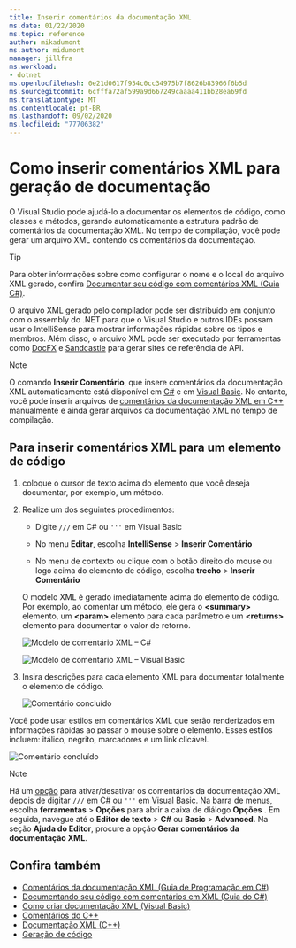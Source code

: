 ```yaml
---
title: Inserir comentários da documentação XML
ms.date: 01/22/2020
ms.topic: reference
author: mikadumont
ms.author: midumont
manager: jillfra
ms.workload:
- dotnet
ms.openlocfilehash: 0e21d0617f954c0cc34975b7f8626b83966f6b5d
ms.sourcegitcommit: 6cfffa72af599a9d667249caaaa411bb28ea69fd
ms.translationtype: MT
ms.contentlocale: pt-BR
ms.lasthandoff: 09/02/2020
ms.locfileid: "77706382"
---
```

# <a name="how-to-insert-xml-comments-for-documentation-generation"></a>Como inserir comentários XML para geração de documentação

O Visual Studio pode ajudá-lo a documentar os elementos de código, como classes e métodos, gerando automaticamente a estrutura padrão de comentários da documentação XML. No tempo de compilação, você pode gerar um arquivo XML contendo os comentários da documentação.

> [!TIP]
> Para obter informações sobre como configurar o nome e o local do arquivo XML gerado, confira [Documentar seu código com comentários XML (Guia C#)](/dotnet/csharp/codedoc).

O arquivo XML gerado pelo compilador pode ser distribuído em conjunto com o assembly do .NET para que o Visual Studio e outros IDEs possam usar o IntelliSense para mostrar informações rápidas sobre os tipos e membros. Além disso, o arquivo XML pode ser executado por ferramentas como [DocFX](https://dotnet.github.io/docfx/) e [Sandcastle](https://www.microsoft.com/download/details.aspx?id=10526) para gerar sites de referência de API.

> [!NOTE]
> O comando **Inserir Comentário**, que insere comentários da documentação XML automaticamente está disponível em [C#](/dotnet/csharp/programming-guide/xmldoc/xml-documentation-comments) e em [Visual Basic](/dotnet/visual-basic/programming-guide/program-structure/how-to-create-xml-documentation). No entanto, você pode inserir arquivos de [comentários da documentação XML em C++](/cpp/build/reference/xml-documentation-visual-cpp) manualmente e ainda gerar arquivos da documentação XML no tempo de compilação.

## <a name="to-insert-xml-comments-for-a-code-element"></a>Para inserir comentários XML para um elemento de código

1. coloque o cursor de texto acima do elemento que você deseja documentar, por exemplo, um método.

2. Realize um dos seguintes procedimentos:

   - Digite `///` em C# ou `'''` em Visual Basic

   - No menu **Editar**, escolha **IntelliSense** > **Inserir Comentário**

   - No menu de contexto ou clique com o botão direito do mouse ou logo acima do elemento de código, escolha **trecho**  >  **Inserir Comentário**

   O modelo XML é gerado imediatamente acima do elemento de código. Por exemplo, ao comentar um método, ele gera o **\<summary\>** elemento, um **\<param\>** elemento para cada parâmetro e um **\<returns\>** elemento para documentar o valor de retorno.

   ![Modelo de comentário XML – C#](media/doc-preview-cs.png)

   ![Modelo de comentário XML – Visual Basic](media/doc-preview-vb.png)

3. Insira descrições para cada elemento XML para documentar totalmente o elemento de código.

   ![Comentário concluído](media/doc-result-cs.png)

Você pode usar estilos em comentários XML que serão renderizados em informações rápidas ao passar o mouse sobre o elemento. Esses estilos incluem: itálico, negrito, marcadores e um link clicável.

   ![Comentário concluído](media/doc-style-cs.png) 

> [!NOTE]
> Há um [opção](../../ide/reference/options-text-editor-csharp-advanced.md) para ativar/desativar os comentários da documentação XML depois de digitar `///` em C# ou `'''` em Visual Basic. Na barra de menus, escolha **ferramentas**  >  **Opções** para abrir a caixa de diálogo **Opções** . Em seguida, navegue até o **Editor de texto**  >  **C#** ou **Basic**  >  **Advanced**. Na seção **Ajuda do Editor**, procure a opção **Gerar comentários da documentação XML**.

## <a name="see-also"></a>Confira também

- [Comentários da documentação XML (Guia de Programação em C#)](/dotnet/csharp/programming-guide/xmldoc/xml-documentation-comments)
- [Documentando seu código com comentários em XML (Guia do C#)](/dotnet/csharp/codedoc)
- [Como criar documentação XML (Visual Basic)](/dotnet/visual-basic/programming-guide/program-structure/how-to-create-xml-documentation)
- [Comentários do C++](/cpp/cpp/comments-cpp)
- [Documentação XML (C++)](/cpp/build/reference/xml-documentation-visual-cpp)
- [Geração de código](../code-generation-in-visual-studio.md)
